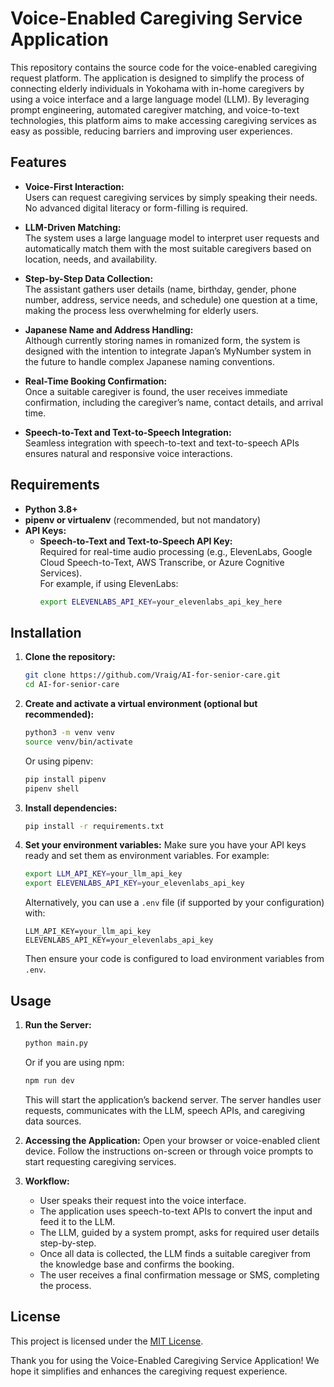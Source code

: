 # Voice-Enabled Caregiving Service Application

This repository contains the source code for the voice-enabled caregiving request platform. The application is designed to simplify the process of connecting elderly individuals in Yokohama with in-home caregivers by using a voice interface and a large language model (LLM). By leveraging prompt engineering, automated caregiver matching, and voice-to-text technologies, this platform aims to make accessing caregiving services as easy as possible, reducing barriers and improving user experiences.

## Features

- **Voice-First Interaction:**  
  Users can request caregiving services by simply speaking their needs. No advanced digital literacy or form-filling is required.
  
- **LLM-Driven Matching:**  
  The system uses a large language model to interpret user requests and automatically match them with the most suitable caregivers based on location, needs, and availability.
  
- **Step-by-Step Data Collection:**  
  The assistant gathers user details (name, birthday, gender, phone number, address, service needs, and schedule) one question at a time, making the process less overwhelming for elderly users.
  
- **Japanese Name and Address Handling:**  
  Although currently storing names in romanized form, the system is designed with the intention to integrate Japan’s MyNumber system in the future to handle complex Japanese naming conventions.
  
- **Real-Time Booking Confirmation:**  
  Once a suitable caregiver is found, the user receives immediate confirmation, including the caregiver’s name, contact details, and arrival time.
  
- **Speech-to-Text and Text-to-Speech Integration:**  
  Seamless integration with speech-to-text and text-to-speech APIs ensures natural and responsive voice interactions.

## Requirements

- **Python 3.8+**
- **pipenv or virtualenv** (recommended, but not mandatory)
- **API Keys:**  
  - **Speech-to-Text and Text-to-Speech API Key:**  
    Required for real-time audio processing (e.g., ElevenLabs, Google Cloud Speech-to-Text, AWS Transcribe, or Azure Cognitive Services).  
    For example, if using ElevenLabs:
    ```bash
    export ELEVENLABS_API_KEY=your_elevenlabs_api_key_here
    ```

## Installation

1. **Clone the repository:**
   ```bash
   git clone https://github.com/Vraig/AI-for-senior-care.git
   cd AI-for-senior-care
   ```
   
2. **Create and activate a virtual environment (optional but recommended):**
   ```bash
   python3 -m venv venv
   source venv/bin/activate
   ```
   
   Or using pipenv:
   ```bash
   pip install pipenv
   pipenv shell
   ```
   
3. **Install dependencies:**
   ```bash
   pip install -r requirements.txt
   ```

4. **Set your environment variables:**
   Make sure you have your API keys ready and set them as environment variables. For example:
   ```bash
   export LLM_API_KEY=your_llm_api_key
   export ELEVENLABS_API_KEY=your_elevenlabs_api_key
   ```

   Alternatively, you can use a `.env` file (if supported by your configuration) with:
   ```
   LLM_API_KEY=your_llm_api_key
   ELEVENLABS_API_KEY=your_elevenlabs_api_key
   ```

   Then ensure your code is configured to load environment variables from `.env`.

## Usage

1. **Run the Server:**
   ```bash
   python main.py
   ```

   Or if you are using npm:
   ```bash
   npm run dev
   ```
   
   This will start the application’s backend server. The server handles user requests, communicates with the LLM, speech APIs, and caregiving data sources.
   
2. **Accessing the Application:**
   Open your browser or voice-enabled client device. Follow the instructions on-screen or through voice prompts to start requesting caregiving services.
   
3. **Workflow:**
   - User speaks their request into the voice interface.
   - The application uses speech-to-text APIs to convert the input and feed it to the LLM.
   - The LLM, guided by a system prompt, asks for required user details step-by-step.
   - Once all data is collected, the LLM finds a suitable caregiver from the knowledge base and confirms the booking.
   - The user receives a final confirmation message or SMS, completing the process.


## License

This project is licensed under the [MIT License](LICENSE).

Thank you for using the Voice-Enabled Caregiving Service Application! We hope it simplifies and enhances the caregiving request experience.

